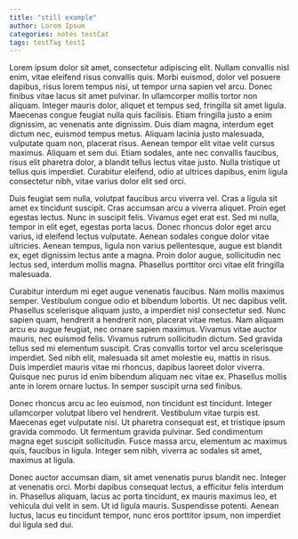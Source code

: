 ```yaml
---
title: "still example"
author: Lorem Ipsum
categories: notes testCat
tags: testTag test1
---
```




Lorem ipsum dolor sit amet, consectetur adipiscing elit. Nullam convallis nisl enim, vitae eleifend risus convallis quis. Morbi euismod, dolor vel posuere dapibus, risus lorem tempus nisi, ut tempor urna sapien vel arcu. Donec finibus vitae lacus sit amet pulvinar. In ullamcorper mollis tortor non aliquam. Integer mauris dolor, aliquet et tempus sed, fringilla sit amet ligula. Maecenas congue feugiat nulla quis facilisis. Etiam fringilla justo a enim dignissim, ac venenatis ante dignissim. Duis diam magna, interdum eget dictum nec, euismod tempus metus. Aliquam lacinia justo malesuada, vulputate quam non, placerat risus. Aenean tempor elit vitae velit cursus maximus. Aliquam et sem dui. Etiam sodales, ante nec convallis faucibus, risus elit pharetra dolor, a blandit tellus lectus vitae justo. Nulla tristique ut tellus quis imperdiet. Curabitur eleifend, odio at ultrices dapibus, enim ligula consectetur nibh, vitae varius dolor elit sed orci.

Duis feugiat sem nulla, volutpat faucibus arcu viverra vel. Cras a ligula sit amet ex tincidunt suscipit. Cras accumsan arcu a viverra aliquet. Proin eget egestas lectus. Nunc in suscipit felis. Vivamus eget erat est. Sed mi nulla, tempor in elit eget, egestas porta lacus. Donec rhoncus dolor eget arcu varius, id eleifend lectus vulputate. Aenean sodales congue dolor vitae ultricies. Aenean tempus, ligula non varius pellentesque, augue est blandit ex, eget dignissim lectus ante a magna. Proin dolor augue, sollicitudin nec lectus sed, interdum mollis magna. Phasellus porttitor orci vitae elit fringilla malesuada.

Curabitur interdum mi eget augue venenatis faucibus. Nam mollis maximus semper. Vestibulum congue odio et bibendum lobortis. Ut nec dapibus velit. Phasellus scelerisque aliquam justo, a imperdiet nisl consectetur sed. Nunc sapien quam, hendrerit a hendrerit non, placerat vitae metus. Nam aliquam arcu eu augue feugiat, nec ornare sapien maximus. Vivamus vitae auctor mauris, nec euismod felis. Vivamus rutrum sollicitudin dictum. Sed gravida tellus sed mi elementum suscipit. Cras convallis tortor vel arcu scelerisque imperdiet. Sed nibh elit, malesuada sit amet molestie eu, mattis in risus. Duis imperdiet mauris vitae mi rhoncus, dapibus laoreet dolor viverra. Quisque nec purus id enim bibendum aliquam nec vitae ex. Phasellus mollis ante in lorem ornare luctus. In semper suscipit urna sed finibus.

Donec rhoncus arcu ac leo euismod, non tincidunt est tincidunt. Integer ullamcorper volutpat libero vel hendrerit. Vestibulum vitae turpis est. Maecenas eget vulputate nisi. Ut pharetra consequat est, et tristique ipsum gravida commodo. Ut fermentum gravida pulvinar. Sed condimentum magna eget suscipit sollicitudin. Fusce massa arcu, elementum ac maximus quis, faucibus in ligula. Integer sem nibh, viverra ac sodales sit amet, maximus at ligula.

Donec auctor accumsan diam, sit amet venenatis purus blandit nec. Integer at venenatis orci. Morbi dapibus consequat lectus, a efficitur felis interdum in. Phasellus aliquam, lacus ac porta tincidunt, ex mauris maximus leo, et vehicula dui velit in sem. Ut id ligula mauris. Suspendisse potenti. Aenean luctus, lacus eu tincidunt tempor, nunc eros porttitor ipsum, non imperdiet dui ligula sed dui.
